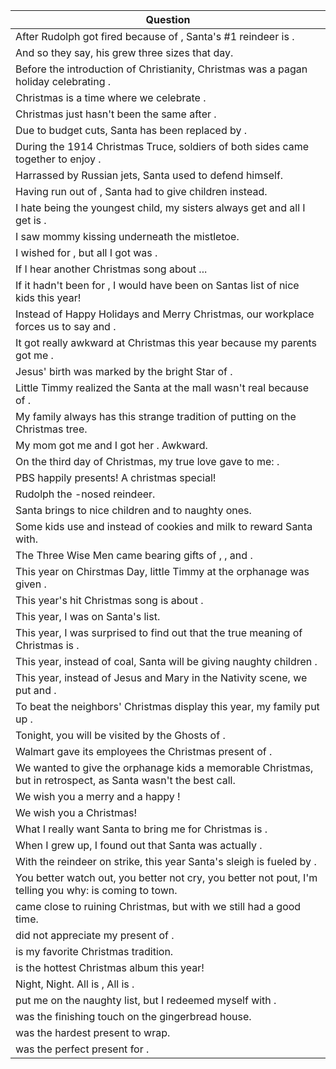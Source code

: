 Question |
--- |
After Rudolph got fired because of <BLANK>, Santa's #1 reindeer is <BLANK>. |
And so they say, his <BLANK> grew three sizes that day. |
Before the introduction of Christianity, Christmas was a pagan holiday celebrating <BLANK>. |
Christmas is a time where we celebrate <BLANK>. |
Christmas just hasn't been the same after <BLANK>. |
Due to budget cuts, Santa has been replaced by <BLANK>. |
During the 1914 Christmas Truce, soldiers of both sides came together to enjoy <BLANK>. |
Harrassed by Russian jets, Santa used <BLANK> to defend himself. |
Having run out of <BLANK>, Santa had to give children <BLANK> instead. |
I hate being the youngest child, my sisters always get <BLANK> and all I get is <BLANK>. |
I saw mommy kissing <BLANK> underneath the mistletoe. |
I wished for <BLANK>, but all I got was <BLANK>. |
If I hear another Christmas song about <BLANK>... |
If it hadn't been for <BLANK>, I would have been on Santas list of nice kids this year! |
Instead of Happy Holidays and Merry Christmas, our workplace forces us to say <BLANK> and <BLANK>. |
It got really awkward at Christmas this year because my parents got me <BLANK>. |
Jesus' birth was marked by the bright Star of <BLANK>. |
Little Timmy realized the Santa at the mall wasn't real because of <BLANK>. |
My family always has this strange tradition of putting <BLANK> on the Christmas tree. |
My mom got me <BLANK> and I got her <BLANK>. Awkward. |
On the third day of Christmas, my true love gave to me: <BLANK>. |
PBS happily presents! A <BLANK> christmas special! |
Rudolph the <BLANK>-nosed reindeer. |
Santa brings <BLANK> to nice children and <BLANK> to naughty ones. |
Some kids use <BLANK> and <BLANK> instead of cookies and milk to reward Santa with. |
The Three Wise Men came bearing gifts of <BLANK>, <BLANK>, and <BLANK>. |
This year on Chirstmas Day, little Timmy at the orphanage was given <BLANK>. |
This year's hit Christmas song is about <BLANK>. |
This year, I was on Santa's <BLANK> list. |
This year, I was surprised to find out that the true meaning of Christmas is <BLANK>. |
This year, instead of coal, Santa will be giving naughty children <BLANK>. |
This year, instead of Jesus and Mary in the Nativity scene, we put <BLANK> and <BLANK>. |
To beat the neighbors' Christmas display this year, my family put up <BLANK>. |
Tonight, you will be visited by the Ghosts of <BLANK>. |
Walmart gave its employees the Christmas present of <BLANK>. |
We wanted to give the orphanage kids a memorable Christmas, but in retrospect, <BLANK> as Santa wasn't the best call. |
We wish you a merry <BLANK> and a happy <BLANK>! |
We wish you a <BLANK> Christmas! |
What I really want Santa to bring me for Christmas is <BLANK>. |
When I grew up, I found out that Santa was actually . |
With the reindeer on strike, this year Santa's sleigh is fueled by <BLANK>. |
You better watch out, you better not cry, you better not pout, I'm telling you why: <BLANK> is coming to town. |
<BLANK> came close to ruining Christmas, but with <BLANK> we still had a good time. |
<BLANK> did not appreciate my present of <BLANK>. |
<BLANK> is my favorite Christmas tradition. |
<BLANK> is the hottest Christmas album this year! |
<BLANK> Night, <BLANK> Night. All is <BLANK>, All is <BLANK>. |
<BLANK> put me on the naughty list, but I redeemed myself with <BLANK>. |
<BLANK> was the finishing touch on the gingerbread house. |
<BLANK> was the hardest present to wrap. |
<BLANK> was the perfect present for <BLANK>. |

